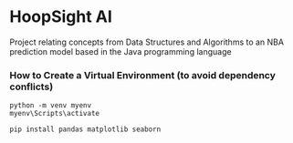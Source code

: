 # HoopSight AI
Project relating concepts from Data Structures and Algorithms to an NBA prediction model based in the Java programming language

### How to Create a Virtual Environment (to avoid dependency conflicts)
```
python -m venv myenv
myenv\Scripts\activate

pip install pandas matplotlib seaborn
```

